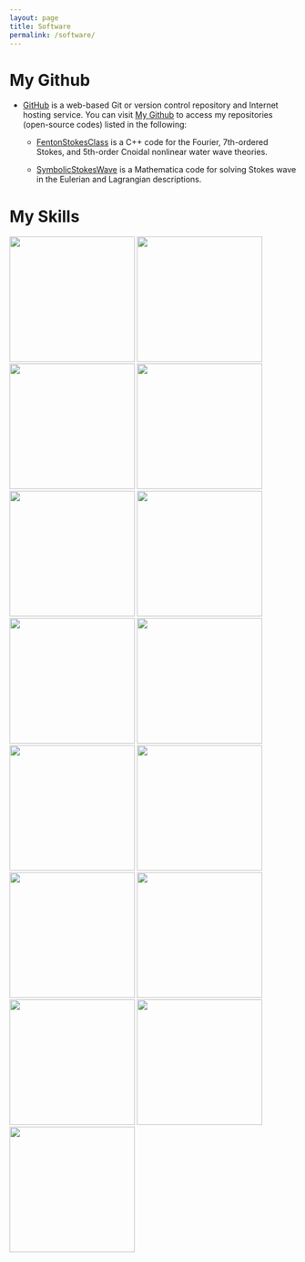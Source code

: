 ```yaml
---
layout: page
title: Software
permalink: /software/
---
```


# My Github

* [GitHub](https://github.com/) is a web-based Git or version control repository and Internet hosting service. You can visit [My Github](https://github.com/FiniteTsai) to access my repositories (open-source codes) listed in the following:

  - [FentonStokesClass](https://github.com/FiniteTsai/FentonStokesClass) is a C++ code for the Fourier, 7th-ordered Stokes, and 5th-order Cnoidal nonlinear water wave theories.

  - [SymbolicStokesWave](https://github.com/FiniteTsai/SymbolicStokesWave) is a Mathematica code for solving Stokes wave in the Eulerian and Lagrangian descriptions.


# My Skills

[<img src="https://raw.githubusercontent.com/FiniteTsai/FiniteTsai.github.io/master/images/codeblocks2.png" width="220">](http://www.codeblocks.org/) 
[<img src="https://raw.githubusercontent.com/FiniteTsai/FiniteTsai.github.io/master/images/C++.jpg" width="220">](http://www.stroustrup.com/C++.html) 
[<img src="https://raw.githubusercontent.com/FiniteTsai/FiniteTsai.github.io/master/images/wolfram-mathematica-logo-new.jpg" width="220">](http://www.wolfram.com/) 
[<img src="https://raw.githubusercontent.com/FiniteTsai/FiniteTsai.github.io/master/images/logo_getfem_small.png" width="220">](http://getfem.org/) 
[<img src="https://raw.githubusercontent.com/FiniteTsai/FiniteTsai.github.io/master/images/python-logo@2x.png" width="220">](https://www.python.org/) 
[<img src="https://raw.githubusercontent.com/FiniteTsai/FiniteTsai.github.io/master/images/gmmlogo.png" width="220">](http://getfem.org/gmm/index.html)
[<img src="https://raw.githubusercontent.com/FiniteTsai/FiniteTsai.github.io/master/images/Gerris_logo.png" width="220">](http://gfs.sourceforge.net/wiki/index.php/Main_Page) 
[<img src="https://raw.githubusercontent.com/FiniteTsai/FiniteTsai.github.io/master/images/POM.jpg" width="220">](http://www.ccpo.odu.edu/POMWEB/)
[<img src="https://raw.githubusercontent.com/FiniteTsai/FiniteTsai.github.io/master/images/galviston.png" width="220">](https://github.com/ofringer/suntans) 
[<img src="https://raw.githubusercontent.com/FiniteTsai/FiniteTsai.github.io/master/images/MSYS2.jpg" width="220">](https://www.msys2.org/) 
[<img src="https://raw.githubusercontent.com/FiniteTsai/FiniteTsai.github.io/master/images/opendrift_logo.png" width="220">](https://github.com/opendrift/opendrift/wiki) 
[<img src="https://raw.githubusercontent.com/FiniteTsai/FiniteTsai.github.io/master/images/minGW.jpg" width="220">](https://www.dropbox.com/sh/597q5qjqooigf02/AACB2VJm4DtQVu3vutPdO85fa?dl=0)
[<img src="https://raw.githubusercontent.com/FiniteTsai/FiniteTsai.github.io/master/images/oomph_logo.png" width="220">](http://oomph-lib.maths.man.ac.uk/doc/html/index.html)
[<img src="https://raw.githubusercontent.com/FiniteTsai/FiniteTsai.github.io/master/images/CFortranTranslator.jpg" width="220">](https://github.com/CalvinNeo/CFortranTranslator)
[<img src="https://raw.githubusercontent.com/FiniteTsai/FiniteTsai.github.io/master/images/Matlab2Cpp.jpg" width="220">](https://github.com/jonathf/matlab2cpp)
